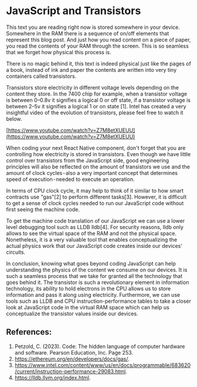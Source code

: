 # JavaScript and Transistors
This text you are reading right now is stored somewhere in your device. Somewhere in the RAM there is a sequence of on/off elements that represent this blog post. And just how you read content on a piece of paper, you read the contents of your RAM through the screen. This is so seamless that we forget how physical this process is.

There is no magic behind it, this text is indeed physical just like the pages of a book, instead of ink and paper the contents are written into very tiny containers called transistors.

Transistors store electricity in different voltage levels depending on the content they store. In the 7400 chip for example, when a transistor voltage is between 0–0.8v it signifies a logical 0 or off state, if a transistor voltage is between 2–5v it signifies a logical 1 or on state [1]. Intel has created a very insightful video of the evolution of transistors, please feel free to watch it below.

[https://www.youtube.com/watch?v=Z7M8etXUEUU](https://www.youtube.com/watch?v=Z7M8etXUEUU)

When coding your next React Native component, don't forget that you are controlling how electricity is stored in transistors. Even though we have little control over transistors from the JavaScript side, good engineering principles will also be reflected on the amount of transistors we use and the amount of clock cycles - also a very important concept that determines speed of execution - needed to execute an operation.

In terms of CPU clock cycle, it may help to think of it similar to how smart contracts use "gas"[2] to perform different tasks[3]. However, it is difficult to get a sense of clock cycles needed to run our JavaScript code without first seeing the machine code.

To get the machine code translation of our JavaScript we can use a lower level debugging tool such as LLDB lldb[4]. For security reasons, lldb only allows to see the virtual space of the RAM and not the physical space. Nonetheless, it is a very valuable tool that enables conceptualizing the actual physics work that our JavaScript code creates inside our devices' circuits.

In conclusion, knowing what goes beyond coding JavaScript can help understanding the physics of the content we consume on our devices. It is such a seamless process that we take for granted all the technology that goes behind it. The transistor is such a revolutionary element in information technology, its ability to hold electrons in the CPU allows us to store information and pass it along using electricity. Furthermore, we can use tools such as LLDB and CPU instruction-performance tables to take a closer look at JavaScript code in the virtual RAM space which can help us conceptualize the transistor values inside our devices.

## References:

1. Petzold, C. (2023). Code: The hidden language of computer hardware and software. Pearson Education, Inc. Page 253.
2. https://ethereum.org/en/developers/docs/gas/.
3. https://www.intel.com/content/www/us/en/docs/programmable/683620/current/instruction-performance-29083.html.
4. https://lldb.llvm.org/index.html.
